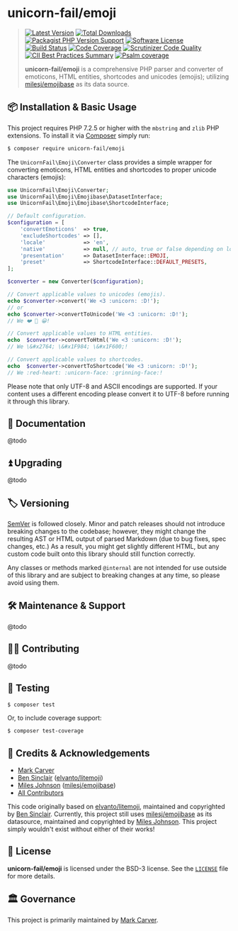 # unicorn-fail/emoji

> [![Latest Version](https://img.shields.io/packagist/v/unicorn-fail/emoji.svg?style=flat-square)](https://packagist.org/packages/unicorn-fail/emoji)
[![Total Downloads](https://img.shields.io/packagist/dt/unicorn-fail/emoji.svg?style=flat-square)](https://packagist.org/packages/unicorn-fail/emoji)
[![Packagist PHP Version Support](https://img.shields.io/packagist/php-v/unicorn-fail/emoji)](https://packagist.org/packages/unicorn-fail/emoji)
[![Software License](https://img.shields.io/badge/License-BSD--3-blue.svg?style=flat-square)](LICENSE)<br>
[![Build Status](https://img.shields.io/github/workflow/status/unicorn-fail/emoji/Tests/latest.svg?style=flat-square)](https://github.com/unicorn-fail/emoji/actions?query=branch%3Alatest)
[![Code Coverage](https://scrutinizer-ci.com/g/unicorn-fail/emoji/badges/coverage.png?b=latest)](https://scrutinizer-ci.com/g/unicorn-fail/emoji/?branch=latest)
[![Scrutinizer Code Quality](https://scrutinizer-ci.com/g/unicorn-fail/emoji/badges/quality-score.png?b=latest)](https://scrutinizer-ci.com/g/unicorn-fail/emoji/?branch=latest)
[![CII Best Practices Summary](https://img.shields.io/cii/summary/4286)](https://bestpractices.coreinfrastructure.org/en/projects/4286)
[![Psalm coverage](https://shepherd.dev/github/unicorn-fail/emoji/coverage.svg)](https://shepherd.dev/github/unicorn-fail/emoji)
>
> **unicorn-fail/emoji** is a comprehensive PHP parser and converter of emoticons, HTML entities, shortcodes and
unicodes (emojis); utilizing [milesj/emojibase] as its data source.

## 📦 Installation & Basic Usage

This project requires PHP 7.2.5 or higher with the `mbstring` and `zlib` PHP extensions.
To install it via [Composer] simply run:

``` bash
$ composer require unicorn-fail/emoji
```

The `UnicornFail\Emoji\Converter` class provides a simple wrapper for converting emoticons, HTML entities and
shortcodes to proper unicode characters (emojis):

```php
use UnicornFail\Emoji\Converter;
use UnicornFail\Emoji\Emojibase\DatasetInterface;
use UnicornFail\Emoji\Emojibase\ShortcodeInterface;

// Default configuration.
$configuration = [
    'convertEmoticons'  => true,
    'excludeShortcodes' => [],
    'locale'            => 'en',
    'native'            => null, // auto, true or false depending on locale set.
    'presentation'      => DatasetInterface::EMOJI,
    'preset'            => ShortcodeInterface::DEFAULT_PRESETS,
];

$converter = new Converter($configuration);

// Convert applicable values to unicodes (emojis).
echo $converter->convert('We <3 :unicorn: :D!');
// or
echo $converter->convertToUnicode('We <3 :unicorn: :D!');
// We ❤️ 🦄 😀!

// Convert applicable values to HTML entities.
echo  $converter->convertToHtml('We <3 :unicorn: :D!');
// We \&#x2764; \&#x1F984; \&#x1F600;!

// Convert applicable values to shortcodes.
echo  $converter->convertToShortcode('We <3 :unicorn: :D!');
// We :red-heart: :unicorn-face: :grinning-face:!
```

Please note that only UTF-8 and ASCII encodings are supported.  If your content uses a different encoding please
convert it to UTF-8 before running it through this library.

## 📓 Documentation

@todo

## ⏫ Upgrading

@todo

## 🏷️ Versioning

[SemVer](http://semver.org/) is followed closely. Minor and patch releases should not introduce breaking changes
to the codebase; however, they might change the resulting AST or HTML output of parsed Markdown (due to bug fixes,
spec changes, etc.)  As a result, you might get slightly different HTML, but any custom code built onto this library
should still function correctly.

Any classes or methods marked `@internal` are not intended for use outside of this library and are subject to breaking
changes at any time, so please avoid using them.

## 🛠️ Maintenance & Support

@todo

## 👷‍♀️ Contributing

@todo

## 🧪 Testing

``` bash
$ composer test
```

Or, to include coverage support:
```bash
$ composer test-coverage
```

## 👥 Credits & Acknowledgements

- [Mark Carver][@_markcarver]
- [Ben Sinclair] ([elvanto/litemoji])
- [Miles Johnson] ([milesj/emojibase])
- [All Contributors]

This code originally based on [elvanto/litemoji], maintained and copyrighted by [Ben Sinclair]. Currently, this project
still uses [milesj/emojibase] as its datasource, maintained and copyrighted by [Miles Johnson]. This project simply
wouldn't exist without either of their works!

## 📄 License

**unicorn-fail/emoji** is licensed under the BSD-3 license.  See the [`LICENSE`](LICENSE) file for more details.

## 🏛️ Governance

This project is primarily maintained by [Mark Carver][@_markcarver].

[Composer]: https://getcomposer.org/
[@_markcarver]: https://www.twitter.com/_markcarver
[All Contributors]: https://github.com/thephpleague/commonmark/contributors
[Ben Sinclair]: https://github.com/bensinclair
[elvanto/litemoji]: https://github.com/elvanto/litemoji
[Miles Johnson]: https://github.com/milesj
[milesj/emojibase]: https://github.com/milesj/emojibase

